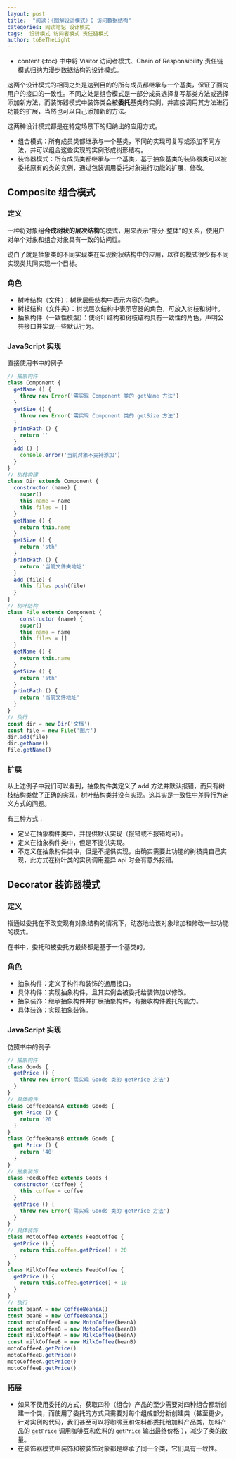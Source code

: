 ```yaml
---
layout: post
title:  "阅读：《图解设计模式》6 访问数据结构"
categories: 阅读笔记 设计模式
tags:  设计模式 访问者模式 责任链模式
author: toBeTheLight
---
```


* content
{:toc}
书中将 Visitor 访问者模式、Chain of Responsibility 责任链模式归纳为漫步数据结构的设计模式。

这两个设计模式的相同之处是达到目的的所有成员都继承与一个基类，保证了面向用户的接口的一致性。不同之处是组合模式是一部分成员选择复写基类方法或选择添加新方法，而装饰器模式中装饰类会被**委托**基类的实例，并直接调用其方法进行功能的扩展，当然也可以自己添加新的方法。

这两种设计模式都是在特定场景下的归纳出的应用方式。

* 组合模式：所有成员类都继承与一个基类，不同的实现可复写或添加不同方法，并可以组合这些实现的实例形成树形结构。
* 装饰器模式：所有成员类都继承与一个基类，基于抽象基类的装饰器类可以被委托原有的类的实例，通过包装调用委托对象进行功能的扩展、修改。





## Composite 组合模式

### 定义

一种将对象组**合成树状的层次结构**的模式，用来表示“部分-整体”的关系，使用户对单个对象和组合对象具有一致的访问性。

说白了就是抽象类的不同实现类在实现树状结构中的应用，以往的模式很少有不同实现类共同实现一个目标。

### 角色

* 树叶结构（文件）：树状层级结构中表示内容的角色。
* 树枝结构（文件夹）：树状层次结构中表示容器的角色，可放入树枝和树叶。
* 抽象构件（一致性模型）：使树叶结构和树枝结构具有一致性的角色，声明公共接口并实现一些默认行为。

### JavaScript 实现

直接使用书中的例子
```js
// 抽象构件
class Component {
  getName () {
    throw new Error('需实现 Component 类的 getName 方法')
  }
  getSize () {
    throw new Error('需实现 Component 类的 getSize 方法')
  }
  printPath () {
    return ''
  }
  add () {
    console.error('当前对象不支持添加')
  }
}
// 树枝构建
class Dir extends Component {
  constructor (name) {
    super()
    this.name = name
    this.files = []
  }
  getName () {
    return this.name
  }
  getSize () {
    return 'sth'
  }
  printPath () {
    return '当前文件夹地址'
  }
  add (file) {
    this.files.push(file)
  }
}
// 树叶结构
class File extends Component {
    constructor (name) {
    super()
    this.name = name
    this.files = []
  }
  getName () {
    return this.name
  }
  getSize () {
    return 'sth'
  }
  printPath () {
    return '当前文件地址'
  }
}
// 执行
const dir = new Dir('文档')
const file = new File('图片')
dir.add(file)
dir.getName()
file.getName()
```

### 扩展 

从上述例子中我们可以看到，抽象构件类定义了 add 方法并默认报错，而只有树枝结构类做了正确的实现，树叶结构类并没有实现。这其实是一致性中差异行为定义方式的问题。

有三种方式：
  * 定义在抽象构件类中，并提供默认实现（报错或不报错均可）。
  * 定义在抽象构件类中，但是不提供实现。
  * 不定义在抽象构件类中，但是不提供实现，由确实需要此功能的树枝类自己实现，此方式在树叶类的实例调用差异 api 时会有意外报错。

## Decorator 装饰器模式

### 定义

指通过委托在不改变现有对象结构的情况下，动态地给该对象增加和修改一些功能的模式。

在书中，委托和被委托方最终都是基于一个基类的。

### 角色

* 抽象构件：定义了构件和装饰的通用接口。
* 具体构件：实现抽象构件，且其实例会被委托给装饰加以修改。
* 抽象装饰：继承抽象构件并扩展抽象构件，有接收构件委托的能力。
* 具体装饰：实现抽象装饰。

### JavaScript 实现

仿照书中的例子

```js
// 抽象构件
class Goods {
  getPrice () {
    throw new Error('需实现 Goods 类的 getPrice 方法')
  }
}
// 具体构件
class CoffeeBeansA extends Goods {
  get Price () {
    return '20'
  }
}
class CoffeeBeansB extends Goods {
  get Price () {
    return '40'
  }
}
// 抽象装饰
class FeedCoffee extends Goods {
  constructor (coffee) {
    this.coffee = coffee
  }
  getPrice () {
    throw new Error('需实现 Goods 类的 getPrice 方法')
  }
}
// 具体装饰
class MotoCoffee extends FeedCoffee {
  getPrice () {
    return this.coffee.getPrice() + 20
  }
}
class MilkCoffee extends FeedCoffee {
  getPrice () {
    return this.coffee.getPrice() + 10
  }
}
// 执行
const beanA = new CoffeeBeansA()
const beanB = new CoffeeBeansA()
const motoCoffeeA = new MotoCoffee(beanA)
const motoCoffeeB = new MotoCoffee(beanB)
const milkCoffeeA = new MilkCoffee(beanA)
const milkCoffeeB = new MilkCoffee(beanB)
motoCoffeeA.getPrice()
motoCoffeeB.getPrice()
motoCoffeeA.getPrice()
motoCoffeeB.getPrice()
```

### 拓展

* 如果不使用委托的方式，获取四种（组合）产品的至少需要对四种组合都新创建一个类，而使用了委托的方式只需要对每个组成部分新创建类（甚至更少，针对实例的代码，我们甚至可以将咖啡豆和佐料都委托给加料产品类，加料产品的 `getPrice` 调用咖啡豆和佐料的 `getPrice` 输出最终价格 ），减少了类的数量。
* 在装饰器模式中装饰和被装饰对象都是继承了同一个类，它们具有一致性。
